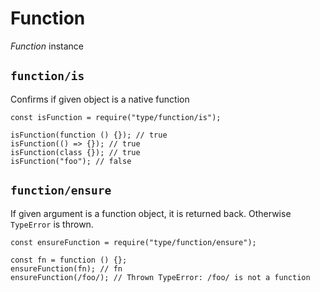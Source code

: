 Function
========

*Function* instance

`function/is`
-------------

Confirms if given object is a native function

    const isFunction = require("type/function/is");

    isFunction(function () {}); // true
    isFunction(() => {}); // true
    isFunction(class {}); // true
    isFunction("foo"); // false

`function/ensure`
-----------------

If given argument is a function object, it is returned back. Otherwise `TypeError` is thrown.

    const ensureFunction = require("type/function/ensure");

    const fn = function () {};
    ensureFunction(fn); // fn
    ensureFunction(/foo/); // Thrown TypeError: /foo/ is not a function
